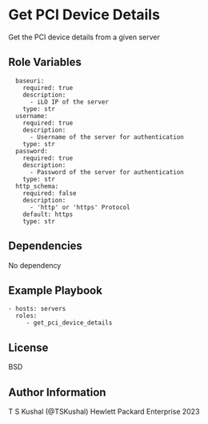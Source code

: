 Get PCI Device Details
=========

Get the PCI device details from a given server

Role Variables
--------------

```
  baseuri:
    required: true
    description:
      - iLO IP of the server
    type: str
  username:
    required: true
    description:
      - Username of the server for authentication
    type: str
  password:
    required: true
    description:
      - Password of the server for authentication
    type: str
  http_schema:
    required: false
    description:
      - 'http' or 'https' Protocol
    default: https
    type: str
```

Dependencies
------------

No dependency

Example Playbook
----------------

```
- hosts: servers
  roles:
     - get_pci_device_details
```

License
-------

BSD

Author Information
------------------

T S Kushal (@TSKushal) Hewlett Packard Enterprise 2023 